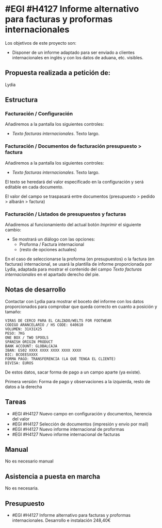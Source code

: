 # #EGI #H4127 Informe alternativo para facturas y proformas internacionales

Los objetivos de este proyecto son:
+ Disponer de un informe adaptado para ser enviado a clientes internacionales en inglés y con los datos de aduana, etc. visibles.

## Propuesta realizada a petición de:
Lydia

## Estructura

### Facturación / Configuración
Añadiremos a la pantalla los siguientes controles:
+ _Texto facturas internacionales_. Texto largo.

### Facturación / Documentos de facturación presupuesto > factura
Añadiremos a la pantalla los siguientes controles:
+ _Texto facturas internacionales_. Texto largo.

El texto se heredará del valor especificado en la configuración y será editable en cada documento.

El valor del campo se traspasará entre documentos (presupuesto > pedido > albarán > factura)

### Facturación / Listados de presupuestos y facturas
Añadiremos al funcionamiento del actual botón _Imprimir_ el siguiente cambio:
+ Se mostrará un diálogo con las opciones:
    + Proforma / Factura internacional
    + (resto de opciones actuales)

En el caso de seleccionarse la proforma (en presupuestos) o la factura (en facturas) internacional, se usará la plantilla de informe proporcionada por Lydia, adaptada para mostrar el contenido del campo _Texto facturas internacionales_ en el apartado derecho del pie.

## Notas de desarrollo
Contactar con Lydia para mostrar el boceto del informe con los datos proporcionados para comprobar que queda correcto en cuanto a posición y tamaño:
```
VIRAS DE CERCO PARA EL CALZADO/WELTS FOR FOOTWEAR
CODIGO ARANCELARIO / HS CODE: 640610
VOLUMEN: 31X31X25
PESO: 7KG
ONE BOX / TWO SPOOLS
SPANISH ORIGIN PRODUCT
BANK ACCOUNT: GLOBALCAJA
IBAN: ES02 XXXX XXXX XXXX XXXX XXXX
BIC: BCOEESXXXX
FORMA PAGO: TRANSFERENCIA (LA QUE TENGA EL CLIENTE)
DIVISA: EUROS
```
De estos datos, sacar forma de pago a un campo aparte (ya existe).

Primera versión: Forma de pago y observaciones a la izquierda, resto de datos a la derecha

## Tareas
* #EGI #H4127 Nuevo campo en configuración y documentos, herencia del valor
* #EGI #H4127 Selección de documentos (impresión y envío por mail)
* #EGI #H4127 Nuevo informe internacional de proformas
* #EGI #H4127 Nuevo informe internacional de facturas

## Manual
No es necesario manual

## Asistencia a puesta en marcha
No es necesaria.

## Presupuesto
+ #EGI #H4127 Informe alternativo para facturas y proformas internacionales. Desarrollo e instalación 248,40€

